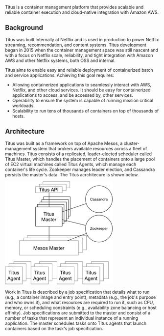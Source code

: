 Titus is a container management platform that provides scalable and reliable container execution and
cloud-native integration with Amazon AWS.

## Background

Titus was built internally at Netflix and is used in production
to power Netflix streaming, recommendation, and content systems. Titus development began in 2015 when the
container management space was still nascent and with a focus on Netflix scale, reliability, and tight
integration with Amazon AWS and other Netflix systems, both OSS and internal.

Titus aims to enable easy and reliable deployment of containerized batch and service applications.
Achieving this goal requires:

- Allowing containerized applications to seamlessly interact with AWS, Netflix, and other cloud services.
It should be easy for containerized applications to access, and be accessed by, other services.
- Operability to ensure the system is capable of running mission critical workloads.
- Scalability to run tens of thousands of containers on top of thousands of hosts.

## Architecture

Titus was built as a framework on top of Apache Mesos, a cluster-management system that brokers
available resources across a fleet of machines. Titus consists of a replicated, leader-elected scheduler
called Titus Master, which handles the placement of containers onto a large pool of EC2 virtual machines
called Titus Agents, which manage each container's life cycle. Zookeeper manages leader election, and
Cassandra persists the master's data.  The Titus acrchitecure is shown below.

![Titus Architecture](images/titus-arch.png "Titus Architecture")

Work in Titus is described by a job specification that details what to run
(e.g., a container image and entry point), metadata (e.g., the job's purpose and who owns it), and
what resources are required to run it, such as CPU, memory, or scheduling constraints (e.g., availability
zone balancing or host affinity). Job specifications are submitted to the master and consist of a
number of tasks that represent an individual instance of a running application. The master schedules
tasks onto Titus agents that launch containers based on the task's job specification.